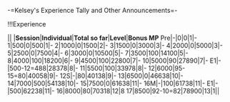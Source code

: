 -=Kelsey's Experience Tally and Other Announcements=-

!!!Experience

|| |__Session__|__Individual__|__Total so far__|__Level__|__Bonus MP__
Pre|-|0|0|1|-
1|500|0|500|1|-
2|1000|0|1500|2|-
3|1500|0|3000|3|-
4|2000|0|5000|3|-
5|2500|0|7500|4|-
6|3000|0|10500|5|-
7|3500|100|14100|5|-
8|4000|100|18200|6|-
9|4500|100|22800|7|-
10|5000|90|27890|7|-
E1|-|500-12=488|28378|8|-
11|5500|100|33978|8|-
12|6000|95-15=80|40058|9|-
12S|-|80|40138|9|-
13|6500|0|46638|10|-
14|7000|500|54138|10|-
15|7500|0|61638|11|-
16M|-|100|61738|11|-
E1|-|500|62238|11|-
16|8000|80|70318|12|8
17|8500|92-10=82|78900|13|1||

